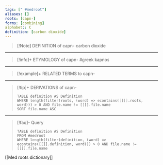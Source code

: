 ```yaml
---
tags: [" #medroot"]
aliases: []
roots: [capn-]
forms: [combining]
alphabet:: C
definition: [carbon dioxide]
---
```

>[!Note] DEFINITION of capn-
>carbon dioxide
_____
>[!info]+ ETYMOLOGY of capn-
>#greek kapnos
_____
>[!example]+ RELATED TERMS to capn-
>
_____
>[!tip]+ DERIVATIONS of capn-
>```dataview
>TABLE definition AS Definition 
>WHERE length(filter(roots, (word) => econtains([[]].roots, word))) > 0 AND file.name != [[]].file.name
>SORT file.name ASC
>```
_____
>[!faq]- Query
>```dataview
>TABLE definition AS Definition
>FROM #medroot
>WHERE length(filter(definition, (word) => econtains([[]].definition, word))) > 0 AND file.name != [[]].file.name
>```

[[Med roots dictionary]]